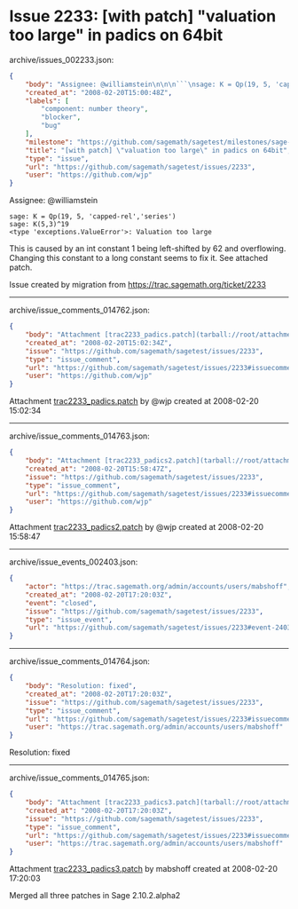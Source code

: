 # Issue 2233: [with patch] "valuation too large" in padics on 64bit

archive/issues_002233.json:
```json
{
    "body": "Assignee: @williamstein\n\n\n```\nsage: K = Qp(19, 5, 'capped-rel','series')\nsage: K(5,3)^19\n<type 'exceptions.ValueError'>: Valuation too large\n```\n\n\nThis is caused by an int constant 1 being left-shifted by 62 and overflowing. Changing this constant to a long constant seems to fix it. See attached patch.\n\nIssue created by migration from https://trac.sagemath.org/ticket/2233\n\n",
    "created_at": "2008-02-20T15:00:48Z",
    "labels": [
        "component: number theory",
        "blocker",
        "bug"
    ],
    "milestone": "https://github.com/sagemath/sagetest/milestones/sage-2.10.2",
    "title": "[with patch] \"valuation too large\" in padics on 64bit",
    "type": "issue",
    "url": "https://github.com/sagemath/sagetest/issues/2233",
    "user": "https://github.com/wjp"
}
```
Assignee: @williamstein


```
sage: K = Qp(19, 5, 'capped-rel','series')
sage: K(5,3)^19
<type 'exceptions.ValueError'>: Valuation too large
```


This is caused by an int constant 1 being left-shifted by 62 and overflowing. Changing this constant to a long constant seems to fix it. See attached patch.

Issue created by migration from https://trac.sagemath.org/ticket/2233





---

archive/issue_comments_014762.json:
```json
{
    "body": "Attachment [trac2233_padics.patch](tarball://root/attachments/some-uuid/ticket2233/trac2233_padics.patch) by @wjp created at 2008-02-20 15:02:34",
    "created_at": "2008-02-20T15:02:34Z",
    "issue": "https://github.com/sagemath/sagetest/issues/2233",
    "type": "issue_comment",
    "url": "https://github.com/sagemath/sagetest/issues/2233#issuecomment-14762",
    "user": "https://github.com/wjp"
}
```

Attachment [trac2233_padics.patch](tarball://root/attachments/some-uuid/ticket2233/trac2233_padics.patch) by @wjp created at 2008-02-20 15:02:34



---

archive/issue_comments_014763.json:
```json
{
    "body": "Attachment [trac2233_padics2.patch](tarball://root/attachments/some-uuid/ticket2233/trac2233_padics2.patch) by @wjp created at 2008-02-20 15:58:47",
    "created_at": "2008-02-20T15:58:47Z",
    "issue": "https://github.com/sagemath/sagetest/issues/2233",
    "type": "issue_comment",
    "url": "https://github.com/sagemath/sagetest/issues/2233#issuecomment-14763",
    "user": "https://github.com/wjp"
}
```

Attachment [trac2233_padics2.patch](tarball://root/attachments/some-uuid/ticket2233/trac2233_padics2.patch) by @wjp created at 2008-02-20 15:58:47



---

archive/issue_events_002403.json:
```json
{
    "actor": "https://trac.sagemath.org/admin/accounts/users/mabshoff",
    "created_at": "2008-02-20T17:20:03Z",
    "event": "closed",
    "issue": "https://github.com/sagemath/sagetest/issues/2233",
    "type": "issue_event",
    "url": "https://github.com/sagemath/sagetest/issues/2233#event-2403"
}
```



---

archive/issue_comments_014764.json:
```json
{
    "body": "Resolution: fixed",
    "created_at": "2008-02-20T17:20:03Z",
    "issue": "https://github.com/sagemath/sagetest/issues/2233",
    "type": "issue_comment",
    "url": "https://github.com/sagemath/sagetest/issues/2233#issuecomment-14764",
    "user": "https://trac.sagemath.org/admin/accounts/users/mabshoff"
}
```

Resolution: fixed



---

archive/issue_comments_014765.json:
```json
{
    "body": "Attachment [trac2233_padics3.patch](tarball://root/attachments/some-uuid/ticket2233/trac2233_padics3.patch) by mabshoff created at 2008-02-20 17:20:03\n\nMerged all three patches in Sage 2.10.2.alpha2",
    "created_at": "2008-02-20T17:20:03Z",
    "issue": "https://github.com/sagemath/sagetest/issues/2233",
    "type": "issue_comment",
    "url": "https://github.com/sagemath/sagetest/issues/2233#issuecomment-14765",
    "user": "https://trac.sagemath.org/admin/accounts/users/mabshoff"
}
```

Attachment [trac2233_padics3.patch](tarball://root/attachments/some-uuid/ticket2233/trac2233_padics3.patch) by mabshoff created at 2008-02-20 17:20:03

Merged all three patches in Sage 2.10.2.alpha2
